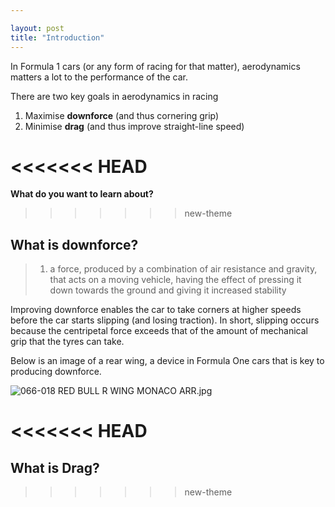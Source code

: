 ```yaml
---

layout: post
title: "Introduction"
---
```


In Formula 1 cars (or any form of racing for that matter), aerodynamics matters a lot to the performance of the car.

There are two key goals in aerodynamics in racing

1. Maximise **downforce** (and thus cornering grip)
2. Minimise **drag** (and thus improve straight-line speed)

<<<<<<< HEAD
=======
**What do you want to learn about?**

>>>>>>> new-theme
## What is downforce?

> 1. a force, produced by a combination of air resistance and gravity, that acts on a moving vehicle, having the effect of pressing it down towards the ground and giving it increased stability

Improving downforce enables the car to take corners at higher speeds before the car starts slipping (and losing traction). In short, slipping occurs because the centripetal force exceeds that of the amount of mechanical grip that the tyres can take.

Below is an image of a rear wing, a device in Formula One cars that is key to producing downforce.

![066-018 RED  BULL  R  WING MONACO ARR.jpg](https://www.formula1.com/content/dam/fom-website/manual/Technical/2018Piola/Singapore/066-018%20RED%20%20BULL%20%20R%20%20WING%20MONACO%20ARR.jpg.transform/9col/image.jpg)

<<<<<<< HEAD
=======
## What is Drag?
>>>>>>> new-theme
